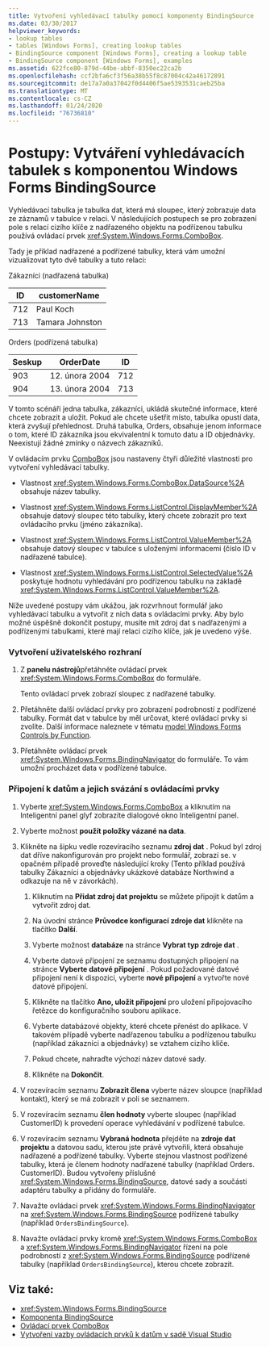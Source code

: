 ```yaml
---
title: Vytvoření vyhledávací tabulky pomocí komponenty BindingSource
ms.date: 03/30/2017
helpviewer_keywords:
- lookup tables
- tables [Windows Forms], creating lookup tables
- BindingSource component [Windows Forms], creating a lookup table
- BindingSource component [Windows Forms], examples
ms.assetid: 622fce80-879d-44be-abbf-8350ec22ca2b
ms.openlocfilehash: ccf2bfa6cf3f56a38b55f8c87004c42a46172891
ms.sourcegitcommit: de17a7a0a37042f0d4406f5ae5393531caeb25ba
ms.translationtype: MT
ms.contentlocale: cs-CZ
ms.lasthandoff: 01/24/2020
ms.locfileid: "76736810"
---
```

# <a name="how-to-create-a-lookup-table-with-the-windows-forms-bindingsource-component"></a>Postupy: Vytváření vyhledávacích tabulek s komponentou Windows Forms BindingSource
Vyhledávací tabulka je tabulka dat, která má sloupec, který zobrazuje data ze záznamů v tabulce v relaci. V následujících postupech se pro zobrazení pole s relací cizího klíče z nadřazeného objektu na podřízenou tabulku používá ovládací prvek <xref:System.Windows.Forms.ComboBox>.  
  
 Tady je příklad nadřazené a podřízené tabulky, která vám umožní vizualizovat tyto dvě tabulky a tuto relaci:  
  
 Zákazníci (nadřazená tabulka)  
  
|ID|customerName|  
|----------------|------------------|  
|712|Paul Koch|  
|713|Tamara Johnston|  
  
 Orders (podřízená tabulka)  
  
|Seskup|OrderDate|ID|  
|-------------|---------------|----------------|  
|903|12. února 2004|712|  
|904|13. února 2004|713|  
  
 V tomto scénáři jedna tabulka, zákazníci, ukládá skutečné informace, které chcete zobrazit a uložit. Pokud ale chcete ušetřit místo, tabulka opustí data, která zvyšují přehlednost. Druhá tabulka, Orders, obsahuje jenom informace o tom, které ID zákazníka jsou ekvivalentní k tomuto datu a ID objednávky. Neexistují žádné zmínky o názvech zákazníků.  
  
 V ovládacím prvku [ComboBox](combobox-control-windows-forms.md) jsou nastaveny čtyři důležité vlastnosti pro vytvoření vyhledávací tabulky.  
  
- Vlastnost <xref:System.Windows.Forms.ComboBox.DataSource%2A> obsahuje název tabulky.  
  
- Vlastnost <xref:System.Windows.Forms.ListControl.DisplayMember%2A> obsahuje datový sloupec této tabulky, který chcete zobrazit pro text ovládacího prvku (jméno zákazníka).  
  
- Vlastnost <xref:System.Windows.Forms.ListControl.ValueMember%2A> obsahuje datový sloupec v tabulce s uloženými informacemi (číslo ID v nadřazené tabulce).  
  
- Vlastnost <xref:System.Windows.Forms.ListControl.SelectedValue%2A> poskytuje hodnotu vyhledávání pro podřízenou tabulku na základě <xref:System.Windows.Forms.ListControl.ValueMember%2A>.  
  
 Níže uvedené postupy vám ukážou, jak rozvrhnout formulář jako vyhledávací tabulku a vytvořit z nich data s ovládacími prvky. Aby bylo možné úspěšně dokončit postupy, musíte mít zdroj dat s nadřazenými a podřízenými tabulkami, které mají relaci cizího klíče, jak je uvedeno výše.  
  
### <a name="to-create-the-user-interface"></a>Vytvoření uživatelského rozhraní  
  
1. Z **panelu nástrojů**přetáhněte ovládací prvek <xref:System.Windows.Forms.ComboBox> do formuláře.  
  
     Tento ovládací prvek zobrazí sloupec z nadřazené tabulky.  
  
2. Přetáhněte další ovládací prvky pro zobrazení podrobností z podřízené tabulky. Formát dat v tabulce by měl určovat, které ovládací prvky si zvolíte. Další informace naleznete v tématu [model Windows Forms Controls by Function](windows-forms-controls-by-function.md).  
  
3. Přetáhněte ovládací prvek <xref:System.Windows.Forms.BindingNavigator> do formuláře. To vám umožní procházet data v podřízené tabulce.  
  
### <a name="to-connect-to-the-data-and-bind-it-to-controls"></a>Připojení k datům a jejich svázání s ovládacími prvky  
  
1. Vyberte <xref:System.Windows.Forms.ComboBox> a kliknutím na Inteligentní panel glyf zobrazíte dialogové okno Inteligentní panel.  
  
2. Vyberte možnost **použít položky vázané na data**.  
  
3. Klikněte na šipku vedle rozevíracího seznamu **zdroj dat** . Pokud byl zdroj dat dříve nakonfigurován pro projekt nebo formulář, zobrazí se. v opačném případě proveďte následující kroky (Tento příklad používá tabulky Zákazníci a objednávky ukázkové databáze Northwind a odkazuje na ně v závorkách).  
  
    1. Kliknutím na **Přidat zdroj dat projektu** se můžete připojit k datům a vytvořit zdroj dat.  
  
    2. Na úvodní stránce **Průvodce konfigurací zdroje dat** klikněte na tlačítko **Další**.  
  
    3. Vyberte možnost **databáze** na stránce **Vybrat typ zdroje dat** .  
  
    4. Vyberte datové připojení ze seznamu dostupných připojení na stránce **Vyberte datové připojení** . Pokud požadované datové připojení není k dispozici, vyberte **nové připojení** a vytvořte nové datové připojení.  
  
    5. Klikněte na tlačítko **Ano, uložit připojení** pro uložení připojovacího řetězce do konfiguračního souboru aplikace.  
  
    6. Vyberte databázové objekty, které chcete přenést do aplikace. V takovém případě vyberte nadřazenou tabulku a podřízenou tabulku (například zákazníci a objednávky) se vztahem cizího klíče.  
  
    7. Pokud chcete, nahraďte výchozí název datové sady.  
  
    8. Klikněte na **Dokončit**.  
  
4. V rozevíracím seznamu **Zobrazit člena** vyberte název sloupce (například kontakt), který se má zobrazit v poli se seznamem.  
  
5. V rozevíracím seznamu **člen hodnoty** vyberte sloupec (například CustomerID) k provedení operace vyhledávání v podřízené tabulce.  
  
6. V rozevíracím seznamu **Vybraná hodnota** přejděte na **zdroje dat projektu** a datovou sadu, kterou jste právě vytvořili, která obsahuje nadřazené a podřízené tabulky. Vyberte stejnou vlastnost podřízené tabulky, která je členem hodnoty nadřazené tabulky (například Orders. CustomerID). Budou vytvořeny příslušné <xref:System.Windows.Forms.BindingSource>, datové sady a součásti adaptéru tabulky a přidány do formuláře.  
  
7. Navažte ovládací prvek <xref:System.Windows.Forms.BindingNavigator> na <xref:System.Windows.Forms.BindingSource> podřízené tabulky (například `OrdersBindingSource`).  
  
8. Navažte ovládací prvky kromě <xref:System.Windows.Forms.ComboBox> a <xref:System.Windows.Forms.BindingNavigator> řízení na pole podrobností z <xref:System.Windows.Forms.BindingSource> podřízené tabulky (například `OrdersBindingSource`), kterou chcete zobrazit.  
  
## <a name="see-also"></a>Viz také:

- <xref:System.Windows.Forms.BindingSource>
- [Komponenta BindingSource](bindingsource-component.md)
- [Ovládací prvek ComboBox](combobox-control-windows-forms.md)
- [Vytvoření vazby ovládacích prvků k datům v sadě Visual Studio](/visualstudio/data-tools/bind-controls-to-data-in-visual-studio)
